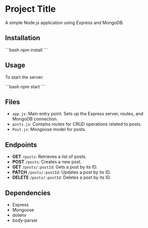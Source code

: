 # Project Title

A simple Node.js application using Express and MongoDB.

## Installation

\```bash
npm install
\```

## Usage

To start the server:

\```bash
npm start
\```

## Files

- `app.js`: Main entry point. Sets up the Express server, routes, and MongoDB connection.
- `posts.js`: Contains routes for CRUD operations related to posts.
- `Post.js`: Mongoose model for posts.

## Endpoints

- **GET** `/posts`: Retrieves a list of posts.
- **POST** `/posts`: Creates a new post.
- **GET** `/posts/:postId`: Gets a post by its ID.
- **PATCH** `/posts/:postId`: Updates a post by its ID.
- **DELETE** `/posts/:postId`: Deletes a post by its ID.

## Dependencies

- Express
- Mongoose
- dotenv
- body-parser
